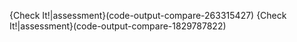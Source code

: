 {Check It!|assessment}(code-output-compare-263315427)
{Check It!|assessment}(code-output-compare-1829787822)
